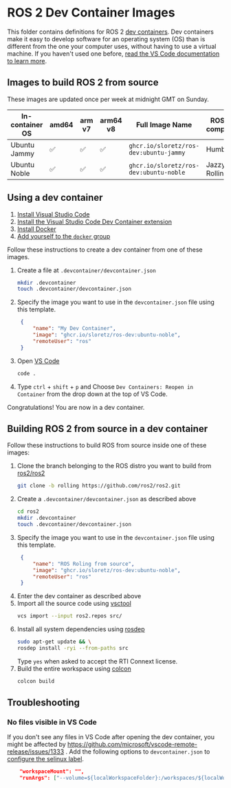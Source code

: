 # ROS 2 Dev Container Images

This folder contains definitions for ROS 2 [dev containers](https://containers.dev/).
Dev containers make it easy to develop software for an operating system (OS) than is different from the one your computer uses, without having to use a virtual machine.
If you haven't used one before, [read the VS Code documentation to learn more](https://code.visualstudio.com/docs/devcontainers/containers).

## Images to build ROS 2 from source

These images are updated once per week at midnight GMT on Sunday.

| In-container OS | amd64 | arm v7 | arm64 v8 | Full Image Name                                | ROS distro compatibility |
|-------------------|-------|--------|----------|------------------------------------------------|--------------------------|
| Ubuntu Jammy      | ✅     | ✅      | ✅        | `ghcr.io/sloretz/ros-dev:ubuntu-jammy`      | Humble, Iron             |
| Ubuntu Noble      | ✅     | ✅      | ✅        | `ghcr.io/sloretz/ros-dev:ubuntu-noble`      | Jazzy, Rolling           |

## Using a dev container

1. [Install Visual Studio Code](https://code.visualstudio.com/download)
1. [Install the Visual Studio Code Dev Container extension](https://code.visualstudio.com/docs/devcontainers/containers#_installation)
1. [Install Docker](https://www.docker.com/get-started/)
1. [Add yourself to the `docker` group](https://docs.docker.com/engine/install/linux-postinstall/#manage-docker-as-a-non-root-user)


Follow these instructions to create a dev container from one of these images.

1. Create a file at `.devcontainer/devcontainer.json`
    ```bash
    mkdir .devcontainer
    touch .devcontainer/devcontainer.json
    ```
1. Specify the image you want to use in the `devcontainer.json` file using this template.
   ```json
    {
        "name": "My Dev Container",
        "image": "ghcr.io/sloretz/ros-dev:ubuntu-noble",
        "remoteUser": "ros"
    }
    ```
1. Open [VS Code](https://code.visualstudio.com/)
    ```bash
    code .
    ```
1. Type `ctrl` + `shift` + `p` and Choose `Dev Containers: Reopen in Container` from the drop down at the top of VS Code.


Congratulations!
You are now in a dev container.

## Building ROS 2 from source in a dev container

Follow these instructions to build ROS from source inside one of these images:

1. Clone the branch belonging to the ROS distro you want to build from [ros2/ros2](https://github.com/ros2/ros2)
    ```bash
    git clone -b rolling https://github.com/ros2/ros2.git
    ```
1. Create a `.devcontainer/devcontainer.json` as described above
    ```bash
    cd ros2
    mkdir .devcontainer
    touch .devcontainer/devcontainer.json
    ```
1. Specify the image you want to use in the `devcontainer.json` file using this template.
   ```json
    {
        "name": "ROS Roling from source",
        "image": "ghcr.io/sloretz/ros-dev:ubuntu-noble",
        "remoteUser": "ros"
    }
    ```
1. Enter the dev container as described above
1. Import all the source code using [vsctool](https://github.com/dirk-thomas/vcstool)
    ```bash
    vcs import --input ros2.repos src/
    ```
1. Install all system dependencies using [rosdep](https://docs.ros.org/en/rolling/Tutorials/Intermediate/Rosdep.html)
    ```bash
    sudo apt-get update && \
    rosdep install -ryi --from-paths src
    ```
    Type `yes` when asked to accept the RTI Connext license.
1. Build the entire workspace using [colcon](https://colcon.readthedocs.io/en/released/)
    ```bash
    colcon build
    ```


## Troubleshooting

### No files visible in VS Code

If you don't see any files in VS Code after opening the dev container, you might be affected by https://github.com/microsoft/vscode-remote-release/issues/1333 .
Add the following options to `devcontainer.json` to [configure the selinux label](https://docs.docker.com/storage/bind-mounts/#configure-the-selinux-label).

```json
    "workspaceMount": "",
    "runArgs": ["--volume=${localWorkspaceFolder}:/workspaces/${localWorkspaceFolderBasename}:Z"]
```